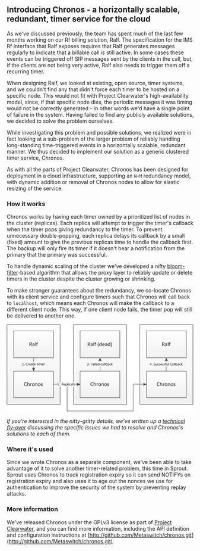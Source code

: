 Introducing Chronos - a horizontally scalable, redundant, timer service for the cloud
---------------------------------------------------------------------------------------

As we've discussed previously, the team has spent much of the last few months working on our Rf billing solution, Ralf. The specification for the IMS Rf interface that Ralf exposes requires that Ralf generates messages regularly to indicate that a billable call is still active. In some cases these events can be triggered off SIP messages sent by the clients in the call, but, if the clients are not being very active, Ralf also needs to trigger them off a recurring timer.

When designing Ralf, we looked at existing, open source, timer systems, and we couldn't find any that didn't force each timer to be hosted on a specific node. This would not fit with Project Clearwater's high-availability model, since, if that specific node dies, the periodic messages it was timing would not be correctly generated - in other words we'd have a single point of failure in the system. Having failed to find any publicly available solutions, we decided to solve the problem ourselves.

While investigating this problem and possible solutions, we realized were in fact looking at a sub-problem of the larger problem of reliably handling long-standing time-triggered events in a horizontally scalable, redundant manner. We thus decided to implement our solution as a generic clustered timer service, Chronos.

As with all the parts of Project Clearwater, Chronos has been designed for deployment in a cloud infrastructure, supporting an `N+M` redundancy model, with dynamic addition or removal of Chronos nodes to allow for elastic resizing of the service.

### How it works

Chronos works by having each timer owned by a prioritized list of nodes in the cluster (replicas). Each replica will attempt to trigger the timer's callback when the timer pops giving redundancy to the timer. To prevent unnecessary double-popping, each replica delays its callback by a small (fixed) amount to give the previous replicas time to handle the callback first. The backup will only fire its timer if it doesn't hear a notification from the primary that the primary was successful.

To handle dynamic scaling of the cluster we've developed a nifty [bloom-filter](http://en.wikipedia.org/wiki/Bloom_filter)-based algorithm that allows the proxy layer to reliably update or delete timers in the cluster despite the cluster growing or shrinking.

To make stronger guarantees about the redundancy, we co-locate Chronos with its client service and configure timers such that Chronos will call back to `localhost`, which means each Chronos will make the callback to a different client node. This way, if one client node fails, the timer pop will still be delivered to another one.

![Chronos Usage Diagram](../images/Chronos-Usage-Diagram.jpeg)

_If you're interested in the nitty-gritty details, we've written up a [technical fly-over](https://github.com/Metaswitch/chronos/blob/master/doc/technical.md) discussing the specific issues we had to resolve and Chronos's solutions to each of them._

### Where it's used

Since we wrote Chronos as a separate component, we've been able to take advantage of it to solve another timer-related problem, this time in Sprout. Sprout uses Chronos to track registration expiry so it can send NOTIFYs on registration expiry and also uses it to age out the nonces we use for authentication to improve the security of the system by preventing replay attacks.

### More information

We've released Chronos under the GPLv3 license as part of [Project Clearwater](http://www.projectclearwater.org), and you can find more information, including the API definition and configuration instructions at [http://github.com/Metaswitch/chronos.git](http://github.com/Metaswitch/chronos.git).
